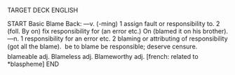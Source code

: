 TARGET DECK
ENGLISH

START
Basic
Blame
Back: —v. (-ming) 1 assign fault or responsibility to. 2 (foll. By on) fix responsibility for (an error etc.) On (blamed it on his brother). —n. 1 responsibility for an error etc. 2 blaming or attributing of responsibility (got all the blame).  be to blame be responsible; deserve censure.  blameable adj. Blameless adj. Blameworthy adj. [french: related to *blaspheme]
END
